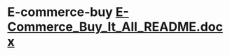 # E-commerce-buy [E-Commerce_Buy_It_All_README.docx](https://github.com/user-attachments/files/17474903/E-Commerce_Buy_It_All_README.docx)
